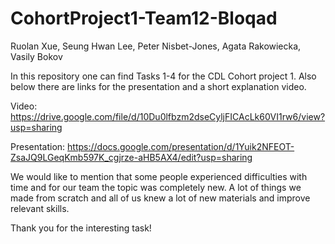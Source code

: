 # CohortProject1-Team12-Bloqad
Ruolan Xue, Seung Hwan Lee, Peter Nisbet-Jones, Agata Rakowiecka, Vasily Bokov


In this repository one can find Tasks 1-4 for the CDL Cohort project 1. Also below there are links for the presentation and a short explanation video. 



Video:
https://drive.google.com/file/d/10Du0lfbzm2dseCyljFICAcLk60VI1rw6/view?usp=sharing

Presentation: 
https://docs.google.com/presentation/d/1Yuik2NFEOT-ZsaJQ9LGeqKmb597K_cgjrze-aHB5AX4/edit?usp=sharing




We would like to mention that some people experienced difficulties with time and for our team the topic was completely new. A lot of things we made from scratch and all of us knew a lot of new materials and improve relevant skills. 

Thank you for the interesting task!
